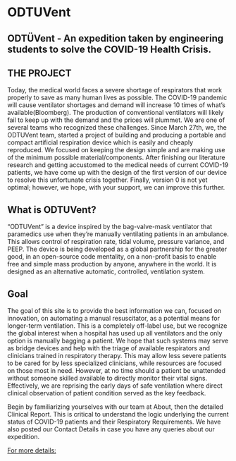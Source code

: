 # ODTUVent

## ODTÜVent - An expedition taken by engineering students to solve the COVID-19 Health Crisis.

## THE PROJECT
Today, the medical world faces a severe shortage of respirators that work properly to save as many human lives as possible. The COVID-19 pandemic will cause ventilator shortages and demand will increase 10 times of what’s available(Bloomberg). The production of conventional ventilators will likely fail to keep up with the demand and the prices will plummet. We are one of several teams who recognized these challenges. Since March 27th, we, the ODTUVent team, started a project of building and producing a portable and compact artificial respiration device which is easily and cheaply reproduced. We focused on keeping the design simple and are making use of the minimum possible material/components. After finishing our literature research and getting accustomed to the medical needs of current COVID-19 patients, we have come up with the design of the first version of our device to resolve this unfortunate crisis together. Finally, version 0 is not yet optimal; however, we hope, with your support, we can improve this further.

## What is ODTUVent?

“ODTUVent” is a device inspired by the bag-valve-mask ventilator that paramedics use when they’re manually ventilating patients in an ambulance. This allows control of respiration rate, tidal volume, pressure variance, and PEEP. The device is being developed as a global partnership for the greater good, in an open-source code mentality, on a non-profit basis to enable free and simple mass production by anyone, anywhere in the world. It is designed as an alternative automatic, controlled, ventilation system.

## Goal
The goal of this site is to provide the best information we can, focused on innovation, on automating a manual resuscitator, as a potential means for longer-term ventilation. This is a completely off-label use, but we recognize the global interest when a hospital has used up all ventilators and the only option is manually bagging a patient. We hope that such systems may serve as bridge devices and help with the triage of available respirators and clinicians trained in respiratory therapy. This may allow less severe patients to be cared for by less specialized clinicians, while resources are focused on those most in need. However, at no time should a patient be unattended without someone skilled available to directly monitor their vital signs. Effectively, we are reprising the early days of safe ventilation where direct clinical observation of patient condition served as the key feedback.

Begin by familiarizing yourselves with our team at About, then the detailed Clinical Report. This is critical to understand the logic underlying the current status of COVID-19 patients and their Respiratory Requirements. We have also posted our Contact Details in case you have any queries about our expedition.

[For more details: ]([URL](https://odtuventcom.wordpress.com/)https://odtuventcom.wordpress.com/)

